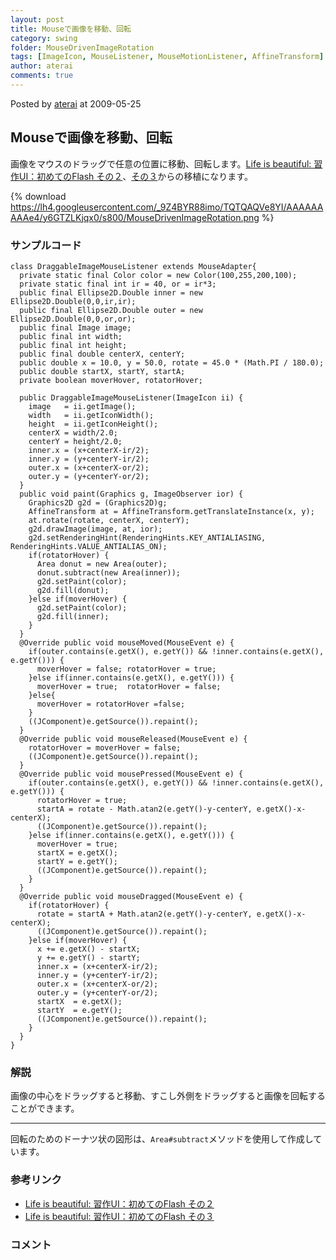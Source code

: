 ```yaml
---
layout: post
title: Mouseで画像を移動、回転
category: swing
folder: MouseDrivenImageRotation
tags: [ImageIcon, MouseListener, MouseMotionListener, AffineTransform]
author: aterai
comments: true
---
```


Posted by [aterai](http://terai.xrea.jp/aterai.html) at 2009-05-25

## Mouseで画像を移動、回転
画像をマウスのドラッグで任意の位置に移動、回転します。[Life is beautiful: 習作UI：初めてのFlash その２](http://satoshi.blogs.com/life/2007/05/uiflash_1.html)、[その３](http://satoshi.blogs.com/life/2007/05/uiflash_2.html)からの移植になります。


{% download https://lh4.googleusercontent.com/_9Z4BYR88imo/TQTQAQVe8YI/AAAAAAAAAe4/y6GTZLKjqx0/s800/MouseDrivenImageRotation.png %}

### サンプルコード
<pre class="prettyprint"><code>class DraggableImageMouseListener extends MouseAdapter{
  private static final Color color = new Color(100,255,200,100);
  private static final int ir = 40, or = ir*3;
  public final Ellipse2D.Double inner = new Ellipse2D.Double(0,0,ir,ir);
  public final Ellipse2D.Double outer = new Ellipse2D.Double(0,0,or,or);
  public final Image image;
  public final int width;
  public final int height;
  public final double centerX, centerY;
  public double x = 10.0, y = 50.0, rotate = 45.0 * (Math.PI / 180.0);
  public double startX, startY, startA;
  private boolean moverHover, rotatorHover;

  public DraggableImageMouseListener(ImageIcon ii) {
    image   = ii.getImage();
    width   = ii.getIconWidth();
    height  = ii.getIconHeight();
    centerX = width/2.0;
    centerY = height/2.0;
    inner.x = (x+centerX-ir/2);
    inner.y = (y+centerY-ir/2);
    outer.x = (x+centerX-or/2);
    outer.y = (y+centerY-or/2);
  }
  public void paint(Graphics g, ImageObserver ior) {
    Graphics2D g2d = (Graphics2D)g;
    AffineTransform at = AffineTransform.getTranslateInstance(x, y);
    at.rotate(rotate, centerX, centerY);
    g2d.drawImage(image, at, ior);
    g2d.setRenderingHint(RenderingHints.KEY_ANTIALIASING, RenderingHints.VALUE_ANTIALIAS_ON);
    if(rotatorHover) {
      Area donut = new Area(outer);
      donut.subtract(new Area(inner));
      g2d.setPaint(color);
      g2d.fill(donut);
    }else if(moverHover) {
      g2d.setPaint(color);
      g2d.fill(inner);
    }
  }
  @Override public void mouseMoved(MouseEvent e) {
    if(outer.contains(e.getX(), e.getY()) &amp;&amp; !inner.contains(e.getX(), e.getY())) {
      moverHover = false; rotatorHover = true;
    }else if(inner.contains(e.getX(), e.getY())) {
      moverHover = true;  rotatorHover = false;
    }else{
      moverHover = rotatorHover =false;
    }
    ((JComponent)e.getSource()).repaint();
  }
  @Override public void mouseReleased(MouseEvent e) {
    rotatorHover = moverHover = false;
    ((JComponent)e.getSource()).repaint();
  }
  @Override public void mousePressed(MouseEvent e) {
    if(outer.contains(e.getX(), e.getY()) &amp;&amp; !inner.contains(e.getX(), e.getY())) {
      rotatorHover = true;
      startA = rotate - Math.atan2(e.getY()-y-centerY, e.getX()-x-centerX);
      ((JComponent)e.getSource()).repaint();
    }else if(inner.contains(e.getX(), e.getY())) {
      moverHover = true;
      startX = e.getX();
      startY = e.getY();
      ((JComponent)e.getSource()).repaint();
    }
  }
  @Override public void mouseDragged(MouseEvent e) {
    if(rotatorHover) {
      rotate = startA + Math.atan2(e.getY()-y-centerY, e.getX()-x-centerX);
      ((JComponent)e.getSource()).repaint();
    }else if(moverHover) {
      x += e.getX() - startX;
      y += e.getY() - startY;
      inner.x = (x+centerX-ir/2);
      inner.y = (y+centerY-ir/2);
      outer.x = (x+centerX-or/2);
      outer.y = (y+centerY-or/2);
      startX  = e.getX();
      startY  = e.getY();
      ((JComponent)e.getSource()).repaint();
    }
  }
}
</code></pre>

### 解説
画像の中心をドラッグすると移動、すこし外側をドラッグすると画像を回転することができます。

- - - -
回転のためのドーナツ状の図形は、`Area#subtract`メソッドを使用して作成しています。

### 参考リンク
- [Life is beautiful: 習作UI：初めてのFlash その２](http://satoshi.blogs.com/life/2007/05/uiflash_1.html)
- [Life is beautiful: 習作UI：初めてのFlash その３](http://satoshi.blogs.com/life/2007/05/uiflash_2.html)

<!-- dummy comment line for breaking list -->

### コメント
